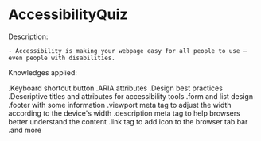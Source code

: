 # AccessibilityQuiz
 
Description:

    - Accessibility is making your webpage easy for all people to use – even people with disabilities.

Knowledges applied:

   .Keyboard shortcut button
   .ARIA attributes
   .Design best practices
   .Descriptive titles and attributes for accessibility tools
   .form and list design
   .footer with some information
   .viewport meta tag to adjust the width according to the device's width
   .description meta tag to help browsers better understand the content
   .link tag to add icon to the browser tab bar
   .and more

    
